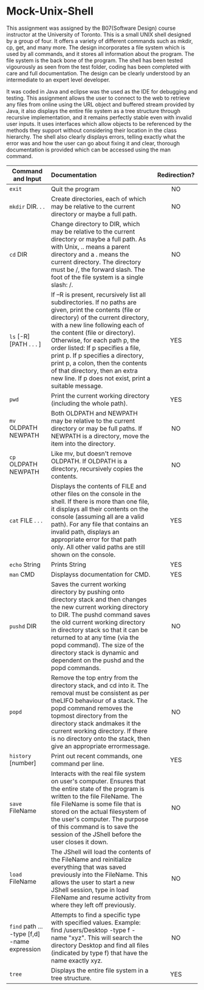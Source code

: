 # Mock-Unix-Shell

This assignment was assigned by the B07(Software Design) course instructor at the University of Toronto. This is a small UNIX shell designed by a group of four. It offers a variety of different commands such as mkdir, cp, get, and many more. The design incorporates a file system which is used by all commands, and it stores all information about the program. The file system is the back bone of the program. The shell has been tested vigourously as seen from the test folder, coding has been completed with care and full documentation. The design can be clearly understood by an intermediate to an expert level developer.

It was coded in Java and eclipse was the used as the IDE for debugging and testing. This assignment allows the user to connect to the web to retrieve any files from online using the URL object and buffered stream provided by Java, it also displays the entire file system as a tree structure through recursive implementation, and it remains perfectly stable even with invalid user inputs. It uses interfaces which allow objects to be referenced by the methods they support without considering their location in the class hierarchy. The shell also clearly displays errors, telling exactly what the error was and how the user can go about fixing it and clear, thorough documentation is provided which can be accessed using the man command.

| Command and Input    | Documentation     | Redirection?|
| ---------------------|:------------------| :----------:|
| `exit`          | Quit the program| NO |
| `mkdir` DIR. . .  | Create directories, each of which may be relative to the current directory or maybe a full path.      | NO |
| `cd` DIR | Change directory to DIR, which may be relative to the current directory or maybe a full path.  As with Unix, ..  means a parent directory and a . means the current directory.  The directory must be /, the forward slash.  The foot of the file system is a single slash:  /. | NO |
| `ls` [-R] [PATH . . . ]  | If –R is present, recursively list all subdirectories. If no paths are given, print the contents (file or directory) of the current directory, with a new line following each of the content (file or directory). Otherwise, for each path p, the order listed: If p specifies a file, print p. If p specifies a directory, print p, a colon, then the contents of that directory, then an extra new line. If p does not exist, print a suitable message.| YES |
| `pwd`                | Print the current working directory (including the whole path). | YES |
| `mv` OLDPATH NEWPATH | Both OLDPATH  and  NEWPATH  may  be  relative  to  the  current  directory  or  may  be  full  paths. If  NEWPATH  is  a directory, move the item into the directory. | NO |
| `cp` OLDPATH NEWPATH | Like mv, but doesn't remove OLDPATH. If OLDPATH is a directory, recursively copies the contents. | NO |
| `cat` FILE . . .     | Displays the contents of FILE and other files on the console in the shell. If there is more than one file, it displays all their contents on the console (assuming all are a valid path).  For any file that contains an invalid path, displays an appropriate error for that path only. All other valid paths are still shown on the console.| YES |
| `echo` String   | Prints String | YES |
| `man` CMD       | Displayss documentation for CMD. | YES |
| `pushd` DIR     | Saves  the  current  working  directory  by  pushing  onto  directory  stack  and  then  changes  the  new  current working  directory  to  DIR. The  pushd command saves the old current working directory in directory stack so that it can be returned to at any time (via the popd command). The size of the directory stack is dynamic and dependent on the pushd and the popd commands. | NO |
| `popd`          |Remove the top entry from the directory stack, and cd into it. The removal must be consistent as per theLIFO behaviour of a stack.  The popd command removes the topmost directory from the directory stack andmakes it the current working directory.  If there is no directory onto the stack, then give an appropriate errormessage. | NO |
| `history` [number] | Print out recent commands, one command per line. | YES |
| `save` FileName    | Interacts with the real file system on user's computer. Ensures that the entire state of the program is written to the file FileName.  The file FileName is some file that is stored on the actual filesystem of the user's computer.  The purpose of this command is to save the session of the JShell before the user closes it down.| NO |
| `load` FileName    | The JShell will load the contents of the FileName and reinitialize everything that was saved previously into the FileName. This allows the user to start a new JShell session, type in load FileName and resume activity from where they left off previously. | NO   |
| `find` path ...  -type [f,d] -name expression | Attempts to find a specific type with specified values. Example: find /users/Desktop -type f -name "xyz".  This will search the directory Desktop and find all files (indicated by type f) that have the name exactly xyz. | NO |
| `tree`             | Displays the entire file system in a tree structure. | YES |
